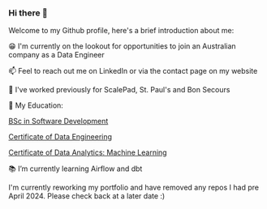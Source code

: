 ### Hi there 👋

Welcome to my Github profile, here's a brief introduction about me:
  
  :grin: I'm currently on the lookout for opportunities to join an Australian company as a Data Engineer
  
  📫 Feel to reach out me on LinkedIn or via the contact page on my website 
  
  :bank: I've worked previously for ScalePad, St. Paul's and Bon Secours 
  
  📝 My Education: 
  
  [BSc in Software Development](https://www.mtu.ie/courses/mt700/)
  
  [Certificate of Data Engineering](https://www.nait.ca/coned/data-engineer-certificate) 
    
  [Certificate of Data Analytics: Machine Learning](https://www.ucd.ie/professionalacademy/findyourcourse/professional-academy-certificate-in-data-analytics-machine-learning/) 
  
  :books: I’m currently learning Airflow and dbt 

I'm currently reworking my portfolio and have removed any repos I had pre April 2024. Please check back at a later date :)
